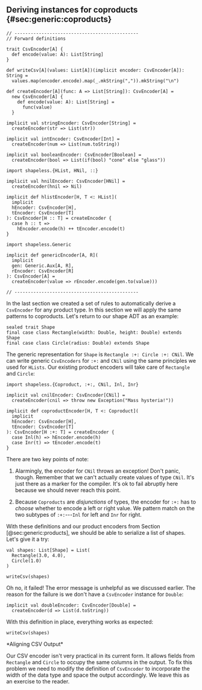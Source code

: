 ## Deriving instances for coproducts {#sec:generic:coproducts}

```tut:book:invisible
// ----------------------------------------------
// Forward definitions

trait CsvEncoder[A] {
  def encode(value: A): List[String]
}

def writeCsv[A](values: List[A])(implicit encoder: CsvEncoder[A]): String =
  values.map(encoder.encode).map(_.mkString(",")).mkString("\n")

def createEncoder[A](func: A => List[String]): CsvEncoder[A] =
  new CsvEncoder[A] {
    def encode(value: A): List[String] =
      func(value)
  }

implicit val stringEncoder: CsvEncoder[String] =
  createEncoder(str => List(str))

implicit val intEncoder: CsvEncoder[Int] =
  createEncoder(num => List(num.toString))

implicit val booleanEncoder: CsvEncoder[Boolean] =
  createEncoder(bool => List(if(bool) "cone" else "glass"))

import shapeless.{HList, HNil, ::}

implicit val hnilEncoder: CsvEncoder[HNil] =
  createEncoder(hnil => Nil)

implicit def hlistEncoder[H, T <: HList](
  implicit
  hEncoder: CsvEncoder[H],
  tEncoder: CsvEncoder[T]
): CsvEncoder[H :: T] = createEncoder {
  case h :: t =>
    hEncoder.encode(h) ++ tEncoder.encode(t)
}

import shapeless.Generic

implicit def genericEncoder[A, R](
  implicit
  gen: Generic.Aux[A, R],
  rEncoder: CsvEncoder[R]
): CsvEncoder[A] =
  createEncoder(value => rEncoder.encode(gen.to(value)))

// ----------------------------------------------
```

In the last section we created a set of rules
to automatically derive a `CsvEncoder` for any product type.
In this section we will apply the same patterns to coproducts.
Let's return to our shape ADT as an example:

```tut:book:silent
sealed trait Shape
final case class Rectangle(width: Double, height: Double) extends Shape
final case class Circle(radius: Double) extends Shape
```

The generic representation for `Shape` 
is `Rectangle :+: Circle :+: CNil`.
We can write generic `CsvEncoders` for `:+:` and `CNil`
using the same principles we used for `HLists`.
Our existing product encoders 
will take care of `Rectangle` and `Circle`:

```tut:book:silent
import shapeless.{Coproduct, :+:, CNil, Inl, Inr}

implicit val cnilEncoder: CsvEncoder[CNil] =
  createEncoder(cnil => throw new Exception("Mass hysteria!"))

implicit def coproductEncoder[H, T <: Coproduct](
  implicit
  hEncoder: CsvEncoder[H],
  tEncoder: CsvEncoder[T]
): CsvEncoder[H :+: T] = createEncoder {
  case Inl(h) => hEncoder.encode(h)
  case Inr(t) => tEncoder.encode(t)
}
```

There are two key points of note:

1. Alarmingly, the encoder for `CNil` throws an exception!
   Don't panic, though.
   Remember that we can't actually 
   create values of type `CNil`.
   It's just there as a marker for the compiler.
   It's ok to fail abruptly here because 
   we should never reach this point.

2. Because `Coproducts` are *disjunctions* of types,
   the encoder for `:+:` has to *choose* 
   whether to encode a left or right value.
   We pattern match on the two subtypes of `:+:`---`Inl` 
   for left and `Inr` for right.

With these definitions 
and our product encoders from Section [@sec:generic:products],
we should be able to serialize a list of shapes.
Let's give it a try:

```tut:book:silent
val shapes: List[Shape] = List(
  Rectangle(3.0, 4.0),
  Circle(1.0)
)
```

```tut:book:fail
writeCsv(shapes)
```

Oh no, it failed!
The error message is unhelpful as we discussed earlier.
The reason for the failure is 
we don't have a `CsvEncoder` instance for `Double`:

```tut:book:silent
implicit val doubleEncoder: CsvEncoder[Double] =
  createEncoder(d => List(d.toString))
```

With this definition in place, everything works as expected:

```tut:book
writeCsv(shapes)
```

<div class="callout callout-warning">
  *Aligning CSV Output*

  Our CSV encoder isn't very practical in its current form.
  It allows fields from `Rectangle` and `Circle` to 
  occupy the same columns in the output.
  To fix this problem we need to modify 
  the definition of `CsvEncoder` 
  to incorporate the width of the data type 
  and space the output accordingly.
  We leave this as an exercise to the reader.
</div>
